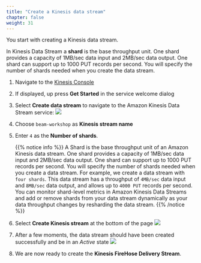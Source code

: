 ```yaml
---
title: "Create a Kinesis data stream"
chapter: false
weight: 31
---
```


You start with creating a Kinesis data stream.

In Kinesis Data Stream a **shard** is the base throughput unit. One shard provides a capacity of 1MB/sec data input and 2MB/sec data output. One shard can support up to 1000 PUT records per second. You will specify the number of shards needed when you create the data stream.

1. Navigate to the [Kinesis Console](https://console.aws.amazon.com/kinesis)

1. If displayed, up press **Get Started** in the service welcome dialog

1. Select **Create data stream** to navigate to the Amazon Kinesis Data Stream service:
   ![](/images/kinesis-welcome-create-stream.png)

1. Choose `beam-workshop` as **Kinesis stream name**

1. Enter `4` as the **Number of shards**.

   {{% notice info %}}
   A Shard is the base throughput unit of an Amazon Kinesis data stream. One shard provides a capacity of 1MB/sec data input and 2MB/sec data output. One shard can support up to 1000 PUT records per second. You will specify the number of shards needed when you create a data stream. For example, we create a data stream with `four shards`. This data stream has a throughput of `4MB/sec` data input and `8MB/sec` data output, and allows up to `4000 PUT` records per second. You can monitor shard-level metrics in Amazon Kinesis Data Streams and add or remove shards from your data stream dynamically as your data throughput changes by resharding the data stream.
   {{% /notice %}}

1. Select **Create Kinesis stream** at the bottom of the page
   ![](/images/kds-create-stream.png)

1. After a few moments, the data stream should have been created successfully and be in an _Active_ state
   ![](/images/kds-create-stream-active.png)

1. We are now ready to create the **Kinesis FireHose Delivery Stream**.
